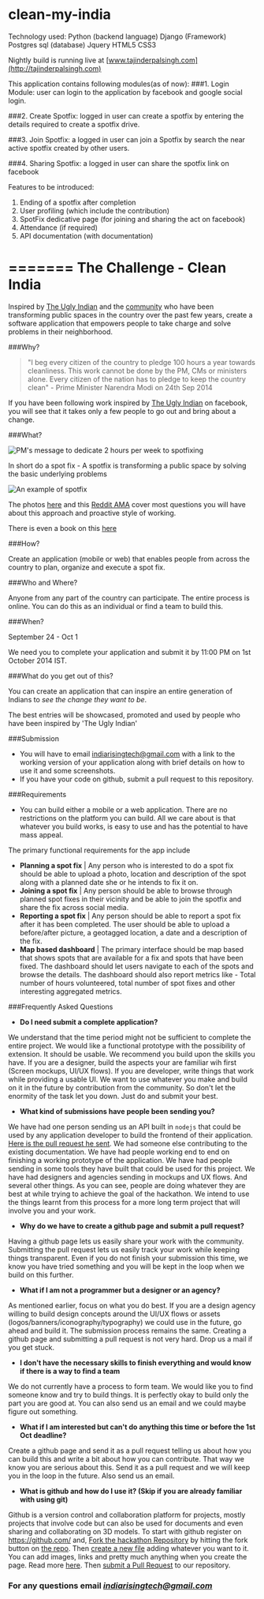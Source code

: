 clean-my-india
==============
Technology used:
Python (backend language)
Django (Framework) 
Postgres sql (database)
Jquery 
HTML5
CSS3

Nightly build is running live at [www.tajinderpalsingh.com](http://tajinderpalsingh.com)

This application contains following modules(as of now):
###1. Login Module: 
user can login to the application by facebook and google social login.

###2. Create Spotfix:
logged in user can create a spotfix by entering the details required to create a spotfix drive.

###3. Join Spotfix:
a logged in user can join a Spotfix by search the near active spotfix created by other users.

###4. Sharing Spotfix:
a logged in user can share the spotfix link on facebook


Features to be introduced:
1. Ending of a spotfix after completion
2. User profiling (which include the contribution)
3. SpotFix dedicative page (for joining and sharing the act on facebook)
4. Attendance (if required)
5. API documentation (with documentation)

=======
The Challenge - Clean India
============================

Inspired by [The Ugly Indian](http://theuglyindian.com) and the [community](https://www.facebook.com/theugl.yindian) who have been transforming public spaces in the country over the past few years, create a software application that empowers people to take charge and solve problems in their neighborhood.


###Why?

 
> "I beg every citizen of the country to pledge 100 hours a year towards cleanliness. This work cannot be done by the PM, CMs or ministers alone. Every citizen of the nation has to pledge to keep the country clean" - Prime Minister Narendra Modi on 24th Sep 2014

If you have been following work inspired by [The Ugly Indian](https://www.facebook.com/theugl.yindian) on facebook, you will see that it takes only a few people to go out and bring about a change. 



###What?


![PM's message to dedicate 2 hours per week to spotfixing](https://fbcdn-sphotos-b-a.akamaihd.net/hphotos-ak-xfp1/t31.0-8/r90/10623637_758609274198330_1043844814865936707_o.jpg?dl=1)

In short do a spot fix - A spotfix is transforming a public space by solving the basic underlying problems

![An example of spotfix](http://33.media.tumblr.com/7ca066c821c7ef7ca41a1154fb072405/tumblr_n7w439SmZN1tw6339o1_1280.jpg)


The photos [here](http://theuglyindian.tumblr.com/) and this [Reddit AMA](http://www.reddit.com/r/india/comments/24uw33/hi_rindia_i_am_anamik_nagrik_an_ugly_indian_ama_r/?sort=top) cover most questions you will have about this approach and proactive style of working. 

There is even a book on this [here](http://theuglyindian.com/books/)



###How?


Create an application (mobile or web) that enables people from across the country to plan, organize and execute a spot fix. 

###Who and Where?


Anyone from any part of the country can participate. The entire process is online. You can do this as an individual or find a team to build this. 

###When?


September 24 - Oct 1

We need you to complete your application and submit it by 11:00 PM on 1st October 2014 IST.


###What do you get out of this?

You can create an application that can inspire an entire generation of Indians to *see the change they want to be*. 

The best entries will be showcased, promoted and used by people who have been inspired by 'The Ugly Indian'

###Submission

- You will have to email indiarisingtech@gmail.com with a link to the working version of your application along with brief details on how to use it and some screenshots.
- If you have your code on github, submit a pull request to this repository.
 

###Requirements


- You can build either a mobile or a web application. There are no restrictions on the platform you can build. All we care about is that whatever you build works, is easy to use and has the potential to have mass appeal.

The primary functional requirements for the app include
- **Planning a spot fix** | Any person who is interested to do a spot fix should be able to upload a photo, location and description of the spot along with a planned date she or he intends to fix it on.
- **Joining a spot fix** | Any person should be able to browse through planned spot fixes in their vicinity and be able to join the spotfix and share the fix across social media.
- **Reporting a spot fix** | Any person should be able to report a spot fix after it has been completed. The user should be able to upload a before/after picture, a geotagged location, a date and a description of the fix.
- **Map based dashboard** | The primary interface should be map based that shows spots that are available for a fix and spots that have been fixed. The dashboard should let users navigate to each of the spots and browse the details. The dashboard should also report metrics like - Total number of hours volunteered, total number of spot fixes and other interesting aggregated metrics.



###Frequently Asked Questions

- **Do I need submit a complete application?**


We understand that the time period might not be sufficient to complete the entire project. We would like a functional prototype with the possibility of extension. It should be usable. We recommend you build upon the skills you have. If you are a designer, build the aspects your are familiar wih first (Screen mockups, UI/UX flows). If you are developer, write things that work while providing a usable UI. We want to use whatever you make and build on it in the future by contribution from the community. So don't let the enormity of the task let you down. Just do and submit your best.

- **What kind of submissions have people been sending you?**

We have had one person sending us an API built in `nodejs` that could be used by any application developer to build the frontend of their application. [Here is the pull request he sent](https://github.com/indiarising/hackathon/pull/1). We had someone else contributing to the existing documentation. We have had people working end to end on finishing a working prototype of the application. We have had people sending in some tools they have built that could be used for this project. We have had designers and agencies sending in mockups and UX flows. And several other things. As you can see, people are doing whatever they are best at while trying to achieve the goal of the hackathon. We intend to use the things learnt from this process for a more long term project that will involve you and your work. 



- **Why do we have to create a github page and submit a pull request?**

Having a github page lets us easily share your work with the community. Submitting the pull request lets us easily track your work while keeping things transparent. Even if you do not finish your submission this time, we know you have tried something and you will be kept in the loop when we build on this further.

- **What if I am not a programmer but a designer or an agency?**

As mentioned earlier, focus on what you do best. If you are a design agency willing to build design concepts around the UI/UX flows or assets (logos/banners/iconography/typography) we could use in the future, go ahead and build it. The submission process remains the same. Creating a github page and submitting a pull request is not very hard. Drop us a mail if you get stuck.


- **I don't have the necessary skills to finish everything and would know if there is a way to find a team**

We do not currently have a process to form team. We would like you to find someone know and try to build things. It is perfectly okay to build only the part you are good at. You can also send us an email and we could maybe figure out something.

- **What if I am interested but can't do anything this time or before the 1st Oct deadline?**
 
Create a github page and send it as a pull request telling us about how you can build this and write a bit about how you can contribute. That way we know you are serious about this. Send it as a pull request and we will keep you in the loop in the future. Also send us an email.

- **What is github and how do I use it? (Skip if you are already familiar with using git)**
 
Github is a version control and collaboration platform for projects, mostly projects that involve code but can also be used for documents and even sharing and collaborating on 3D models. To start with github register on https://github.com/ and, [Fork the hackathon Repository](https://help.github.com/articles/fork-a-repo) by hitting the fork button on [the repo](https://github.com/indiarising/hackathon). Then [create a new file](https://github.com/blog/1327-creating-files-on-github) adding whatever you want to it. You can add images, links and pretty much anything when you create the page. Read more [here](https://github.com/blog/1327-creating-files-on-github). Then [submit a Pull Request](https://help.github.com/articles/using-pull-requests) to our repository. 


### For any questions email *indiarisingtech@gmail.com* 

